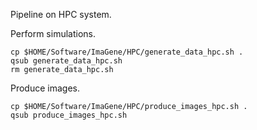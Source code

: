 
Pipeline on HPC system.

Perform simulations.
```
cp $HOME/Software/ImaGene/HPC/generate_data_hpc.sh .
qsub generate_data_hpc.sh
rm generate_data_hpc.sh
```

Produce images.
```
cp $HOME/Software/ImaGene/HPC/produce_images_hpc.sh .
qsub produce_images_hpc.sh
```




